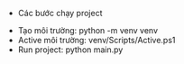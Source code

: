 * Các bước chạy project
- Tạo môi trường: 
  python -m venv venv
- Active môi trường: 
  venv/Scripts/Active.ps1
- Run project: 
  python main.py
